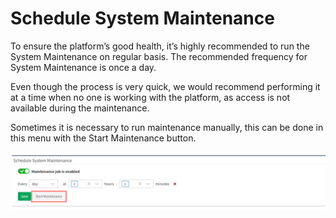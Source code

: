 # Schedule System Maintenance

To ensure the platform’s good health, it’s highly recommended to run the
System Maintenance on regular basis. The recommended frequency for
System Maintenance is once a day.

Even though the process is very quick, we would recommend performing it
at a time when no one is working with the platform, as access is not
available during the maintenance.

Sometimes it is necessary to run maintenance manually, this can be done
in this menu with the Start Maintenance button.

![Schedule System Maintenance](Schedule_System_Maintenance.png)
